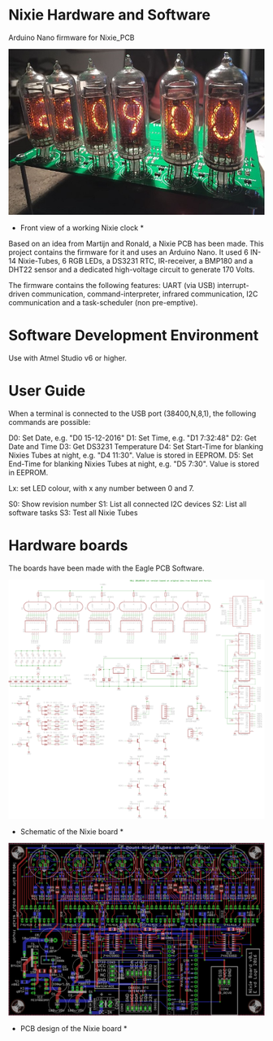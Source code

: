 # Nixie Hardware and Software
Arduino Nano firmware for Nixie_PCB

![frontpanel](img/Nixie_board.jpg)<br>
* Front view of a working Nixie clock *

Based on an idea from Martijn and Ronald, a Nixie PCB has been made. This project contains the firmware for it and uses an Arduino Nano. It used 6 IN-14 Nixie-Tubes, 6 RGB LEDs, a DS3231 RTC, IR-receiver, a BMP180 and a DHT22 sensor and a dedicated high-voltage circuit to generate 170 Volts.

The firmware contains the following features: UART (via USB) interrupt-driven communication, command-interpreter, infrared communication, I2C communication and a task-scheduler (non pre-emptive).

# Software Development Environment
Use with Atmel Studio v6 or higher.

# User Guide
When a terminal is connected to the USB port (38400,N,8,1), the following commands are possible:

D0: Set Date, e.g. "D0 15-12-2016"
D1: Set Time, e.g. "D1 7:32:48"
D2: Get Date and Time
D3: Get DS3231 Temperature
D4: Set Start-Time for blanking Nixies Tubes at night, e.g. "D4 11:30". Value is stored in EEPROM.
D5: Set End-Time for blanking Nixies Tubes at night, e.g. "D5 7:30". Value is stored in EEPROM.

Lx: set LED colour, with x any number between 0 and 7.

S0: Show revision number
S1: List all connected I2C devices
S2: List all software tasks
S3: Test all Nixie Tubes

# Hardware boards
The boards have been made with the Eagle PCB Software.

![frontpanel](img/Nixie_schematic.png)<br>
* Schematic of the Nixie board *

![frontpanel](img/Nixie_pcb.png)<br>
* PCB design of the Nixie board *


